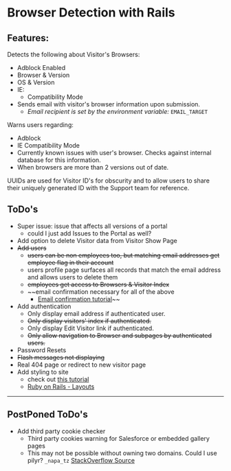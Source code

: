 # Browser Detection with Rails

## Features:
Detects the following about Visitor's Browsers:
- Adblock Enabled
- Browser & Version
- OS & Version
- IE:
    - Compatibility Mode
- Sends email with visitor's browser information upon submission.  
    - _Email recipient is set by the environment variable:_ `EMAIL_TARGET` 

Warns users regarding:
- Adblock
- IE Compatibility Mode
- Currently known issues with user's browser. Checks against internal database for this information.
- When browsers are more than 2 versions out of date.

UUIDs are used for Visitor ID's for obscurity and to allow users to share their uniquely generated ID with the Support team for reference.

## ToDo's
- Super issue: issue that affects all versions of a portal
    - could I just add Issues to the Portal as well?
- Add option to delete Visitor data from Visitor Show Page
- ~~Add users~~
    - ~~users can be non employees too, but matching email addresses get employee flag in their account~~
    - users profile page surfaces all records that match the email address and allows users to delete them
    - ~~employees get access to Browsers & Visitor Index~~
    - ~~email confirmation necessary for all of the above 
        - [Email confirmation tutorial](https://coderwall.com/p/u56rra/ruby-on-rails-user-signup-email-confirmation-tutorial)~~
- Add authentication
    - Only display email address if authenticated user.
    - ~~Only display visitors' index if authenticated.~~
    - Only display Edit Visitor link if authenticated.
    - ~~Only allow navigation to Browser and subpages by authenticated users.~~
- Password Resets
- ~~Flash messages not displaying~~
- Real 404 page or redirect to new visitor page
- Add styling to site
    - check out [this tutorial](https://www.railstutorial.org/book/rails_flavored_ruby#cha-rails_flavored_ruby)
    - [Ruby on Rails - Layouts](https://www.tutorialspoint.com/ruby-on-rails/rails-layouts.htm)
---

## PostPoned ToDo's
- Add third party cookie checker
    - Third party cookies warning for Salesforce or embedded gallery pages
    - This may not be possible without owning two domains. Could I use pilyr? `_napa_tz` [StackOverflow Source](https://stackoverflow.com/questions/3550790/check-if-third-party-cookies-are-enabled)